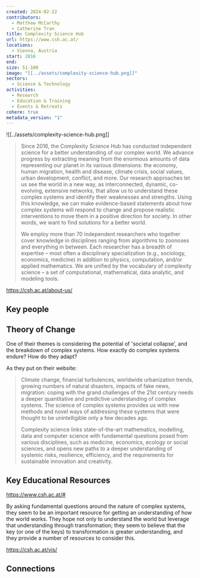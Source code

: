```yaml
---
created: 2024-02-22
contributors:
  - Matthew McCarthy
  - Catherine Tran
title: Complexity Science Hub
url: https://www.csh.ac.at/
locations:
  - Vienna, Austria
start: 2016
end: 
size: 51-100
image: "[[../assets/complexity-science-hub.png]]"
sectors:
  - Science & Technology
activities:
  - Research
  - Education & Training
  - Events & Retreats
cohere: true
metadata_version: "1"
---
```

![[../assets/complexity-science-hub.png]]

>Since 2016, the Complexity Science Hub has conducted independent science for a better understanding of our complex world. We advance progress by extracting meaning from the enormous amounts of data representing our planet in its various dimensions: the economy, human migration, health and disease, climate crisis, social values, urban development, conflict, and more. Our research approaches let us see the world in a new way, as interconnected, dynamic, co-evolving, extensive networks, that allow us to understand these complex systems and identify their weaknesses and strengths. Using this knowledge, we can make evidence-based statements about how complex systems will respond to change and propose realistic interventions to move them in a positive direction for society. In other words, we want to find solutions for a better world.
>
>We employ more than 70 independent researchers who together cover knowledge in disciplines ranging from algorithms to zoonoses and everything in between. Each researcher has a breadth of expertise – most often a disciplinary specialization (e.g., sociology, economics, medicine) in addition to physics, computation, and/or applied mathematics. We are unified by the vocabulary of complexity science – a set of computational, mathematical, data analytic, and modeling tools.

https://csh.ac.at/about-us/

## Key people 

## Theory of Change 

One of their themes is considering the potential of 'societal collapse', and the breakdown of complex systems. How exactly do complex systems endure? How do they adapt? 
 
As they put on their website: 

>Climate change, financial turbulences, worldwide urbanization trends, growing numbers of natural disasters, impacts of fake news, migration: coping with the grand challenges of the 21st century needs a deeper quantitative and predictive understanding of complex systems. The science of complex systems provides us with new methods and novel ways of addressing these systems that were thought to be unintelligible only a few decades ago.
  >
>Complexity science links state-of-the-art mathematics, modelling, data and computer science with fundamental questions posed from various disciplines, such as medicine, economics, ecology or social sciences, and opens new paths to a deeper understanding of systemic risks, resilience, efficiency, and the requirements for sustainable innovation and creativity.

## Key Educational Resources 

https://www.csh.ac.at/#

By asking fundamental questions around the nature of complex systems, they seem to be an important resource for getting an understanding of how the world works. They hope not only to understand the world but leverage that understanding through transformation; they seem to believe that the key (or one of the keys) to transformation is greater understanding, and they provide a number of resources to consider this. 

https://csh.ac.at/vis/

## Connections 
